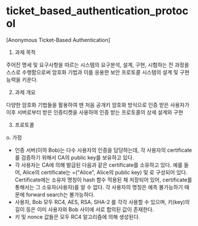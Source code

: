 # ticket_based_authentication_protocol

[Anonymous Ticket-Based Authentication]

1) 과제 목적

주어진 명세 및 요구사항을 따르는 시스템의 요구분석, 설계, 구현, 시험하는 전 과정을 스스로 수행함으로써 암호화 기법과 이를 응용한 보안 프로토콜 시스템의 설계 및 구현 능력을 키운다. 


2) 과제 개요

다양한 암호화 기법들을 활용하여 맨 처음 공개키 암호화 방식으로 인증 받은 사용자가 이후 서버로부터 받은 인증티켓을 사용하여 인증 받는 프로토콜의 상세 설계와 구현


3) 프로토콜

  o. 가정
 -  인증 서버(이하 Bob)는 다수 사용자의 인증을 담당하는데, 각 사용자의 certificate를 검증하기 위해서 CA의 public key를 보유하고 있다.
 - 각 사용자는 CA에 의해 발급된 다음과 같은 certificate를 소유하고 있다. 예를 들어, Alice의 certificate는 =("Alice", Alice의 public key) 및 로 구성되어 있다. Certificate에는 소유자 명칭이 hash 함수 적용된 채 저장되어 있어, certificate를 통해서는 그 소유자(사용자)를 알 수 없다. 각 사용자의 명칭은 예측 불가능하기 때문에 forward search는 불가능하다.
-  사용자, Bob 모두 RC4, AES, RSA, SHA-2 를 각각 사용할 수 있으며, 키(key)의 길이 등은 이미 사용자와 Bob 사이에 서로 합의된 값이 존재한다.
-  키 및 nonce 값들은 모두 RC4 알고리즘에 의해 생성된다.
